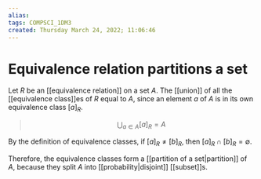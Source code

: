 ```yaml
---
alias: 
tags: COMPSCI_1DM3
created: Thursday March 24, 2022; 11:06:46 
---
```

# Equivalence relation partitions a set
Let $R$ be an [[equivalence relation]] on a set $A$. The [[union]] of all the [[equivalence class]]es of $R$ equal to $A$, since an element $a$ of $A$ is in its own equivalence class $[a]_R$. 

> $$\bigcup_{a\in A}[a]_R=A$$

By the definition of equivalence classes, if $[a]_R\neq[b]_R$, then $[a]_R\cap [b]_R=\emptyset$.

Therefore, the equivalence classes form a [[partition of a set|partition]] of $A$, because they split $A$ into [[probability|disjoint]] [[subset]]s.